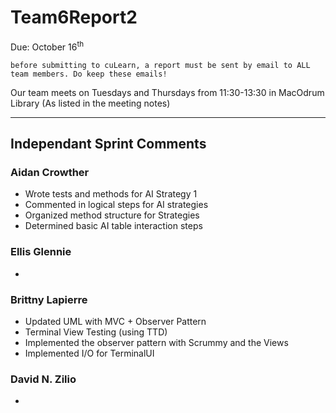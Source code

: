 # Team6Report2

Due: October 16<sup>th</sup>

    before submitting to cuLearn, a report must be sent by email to ALL team members. Do keep these emails!

Our team meets on Tuesdays and Thursdays from 11:30-13:30 in MacOdrum Library (As listed in the meeting notes)

---

## Independant Sprint Comments

### Aidan Crowther
* Wrote tests and methods for AI Strategy 1
* Commented in logical steps for AI strategies
* Organized method structure for Strategies
* Determined basic AI table interaction steps

### Ellis Glennie
* 

### Brittny Lapierre
* Updated UML with MVC + Observer Pattern 
* Terminal View Testing (using TTD)
* Implemented the observer pattern with Scrummy and the Views
* Implemented I/O for TerminalUI

### David N. Zilio
*
